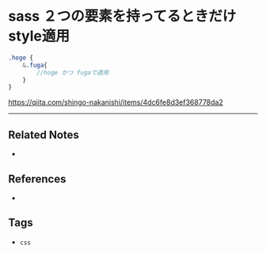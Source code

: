 # sass ２つの要素を持ってるときだけstyle適用
```scss
.hoge {
	&.fuga{
		//hoge かつ fugaで適用
	}
}
```
https://qiita.com/shingo-nakanishi/items/4dc6fe8d3ef368778da2

---
## Related Notes
- 

## References
- 

## Tags
- `css` 